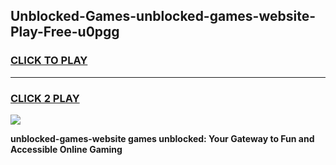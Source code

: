 
## Unblocked-Games-unblocked-games-website-Play-Free-u0pgg
<h3>
<a href="https://premium76.site?title=unblocked-games-website&ref=24M">CLICK TO PLAY</a></h3>
<hr>

<h3>
<a href="https://premium76.site?title=unblocked-games-website&ref=24M">CLICK 2 PLAY</a>
  
</h3>

<a href="https://premium76.site?title=unblocked-games-website&ref=24M"><img src="https://clearcache.store/games.png"></a>


**unblocked-games-website games unblocked: Your Gateway to Fun and Accessible Online Gaming**
